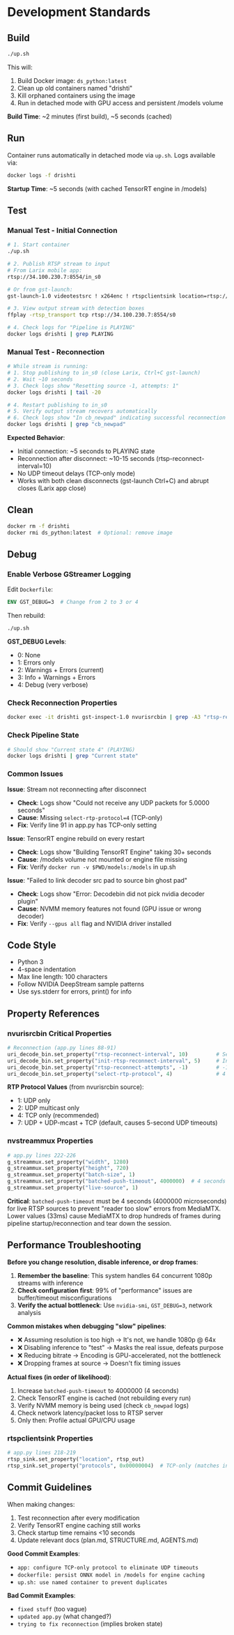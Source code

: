 # Development Standards

## Build

```bash
./up.sh
```

This will:
1. Build Docker image: `ds_python:latest`
2. Clean up old containers named "drishti"
3. Kill orphaned containers using the image
4. Run in detached mode with GPU access and persistent /models volume

**Build Time**: ~2 minutes (first build), ~5 seconds (cached)

## Run

Container runs automatically in detached mode via `up.sh`. Logs available via:

```bash
docker logs -f drishti
```

**Startup Time**: ~5 seconds (with cached TensorRT engine in /models)

## Test

### Manual Test - Initial Connection

```bash
# 1. Start container
./up.sh

# 2. Publish RTSP stream to input
# From Larix mobile app:
rtsp://34.100.230.7:8554/in_s0

# Or from gst-launch:
gst-launch-1.0 videotestsrc ! x264enc ! rtspclientsink location=rtsp://34.100.230.7:8554/in_s0

# 3. View output stream with detection boxes
ffplay -rtsp_transport tcp rtsp://34.100.230.7:8554/s0

# 4. Check logs for "Pipeline is PLAYING"
docker logs drishti | grep PLAYING
```

### Manual Test - Reconnection

```bash
# While stream is running:
# 1. Stop publishing to in_s0 (close Larix, Ctrl+C gst-launch)
# 2. Wait ~10 seconds
# 3. Check logs show "Resetting source -1, attempts: 1"
docker logs drishti | tail -20

# 4. Restart publishing to in_s0
# 5. Verify output stream recovers automatically
# 6. Check logs show "In cb_newpad" indicating successful reconnection
docker logs drishti | grep "cb_newpad"
```

**Expected Behavior**:
- Initial connection: ~5 seconds to PLAYING state
- Reconnection after disconnect: ~10-15 seconds (rtsp-reconnect-interval=10)
- No UDP timeout delays (TCP-only mode)
- Works with both clean disconnects (gst-launch Ctrl+C) and abrupt closes (Larix app close)

## Clean

```bash
docker rm -f drishti
docker rmi ds_python:latest  # Optional: remove image
```

## Debug

### Enable Verbose GStreamer Logging

Edit `Dockerfile`:
```dockerfile
ENV GST_DEBUG=3  # Change from 2 to 3 or 4
```

Then rebuild:
```bash
./up.sh
```

**GST_DEBUG Levels**:
- 0: None
- 1: Errors only
- 2: Warnings + Errors (current)
- 3: Info + Warnings + Errors
- 4: Debug (very verbose)

### Check Reconnection Properties

```bash
docker exec -it drishti gst-inspect-1.0 nvurisrcbin | grep -A3 "rtsp-reconnect"
```

### Check Pipeline State

```bash
# Should show "Current state 4" (PLAYING)
docker logs drishti | grep "Current state"
```

### Common Issues

**Issue**: Stream not reconnecting after disconnect
- **Check**: Logs show "Could not receive any UDP packets for 5.0000 seconds"
- **Cause**: Missing `select-rtp-protocol=4` (TCP-only)
- **Fix**: Verify line 91 in app.py has TCP-only setting

**Issue**: TensorRT engine rebuild on every restart
- **Check**: Logs show "Building TensorRT Engine" taking 30+ seconds
- **Cause**: /models volume not mounted or engine file missing
- **Fix**: Verify `docker run -v $PWD/models:/models` in up.sh

**Issue**: "Failed to link decoder src pad to source bin ghost pad"
- **Check**: Logs show "Error: Decodebin did not pick nvidia decoder plugin"
- **Cause**: NVMM memory features not found (GPU issue or wrong decoder)
- **Fix**: Verify `--gpus all` flag and NVIDIA driver installed

## Code Style

- Python 3
- 4-space indentation
- Max line length: 100 characters
- Follow NVIDIA DeepStream sample patterns
- Use sys.stderr for errors, print() for info

## Property References

### nvurisrcbin Critical Properties

```python
# Reconnection (app.py lines 88-91)
uri_decode_bin.set_property("rtsp-reconnect-interval", 10)         # Seconds between retries
uri_decode_bin.set_property("init-rtsp-reconnect-interval", 5)     # Initial delay
uri_decode_bin.set_property("rtsp-reconnect-attempts", -1)         # -1 = infinite
uri_decode_bin.set_property("select-rtp-protocol", 4)              # 4 = TCP-only
```

**RTP Protocol Values** (from nvurisrcbin source):
- 1: UDP only
- 2: UDP multicast only
- 4: TCP only (recommended)
- 7: UDP + UDP-mcast + TCP (default, causes 5-second UDP timeouts)

### nvstreammux Properties

```python
# app.py lines 222-226
g_streammux.set_property("width", 1280)
g_streammux.set_property("height", 720)
g_streammux.set_property("batch-size", 1)
g_streammux.set_property("batched-push-timeout", 4000000)  # 4 seconds for live RTSP
g_streammux.set_property("live-source", 1)
```

**Critical**: `batched-push-timeout` must be 4 seconds (4000000 microseconds) for live RTSP sources to prevent "reader too slow" errors from MediaMTX. Lower values (33ms) cause MediaMTX to drop hundreds of frames during pipeline startup/reconnection and tear down the session.

## Performance Troubleshooting

**Before you change resolution, disable inference, or drop frames**:

1. **Remember the baseline**: This system handles 64 concurrent 1080p streams with inference
2. **Check configuration first**: 99% of "performance" issues are buffer/timeout misconfigurations
3. **Verify the actual bottleneck**: Use `nvidia-smi`, `GST_DEBUG=3`, network analysis

**Common mistakes when debugging "slow" pipelines**:
- ❌ Assuming resolution is too high → It's not, we handle 1080p @ 64x
- ❌ Disabling inference to "test" → Masks the real issue, defeats purpose
- ❌ Reducing bitrate → Encoding is GPU-accelerated, not the bottleneck
- ❌ Dropping frames at source → Doesn't fix timing issues

**Actual fixes (in order of likelihood)**:
1. Increase `batched-push-timeout` to 4000000 (4 seconds)
2. Check TensorRT engine is cached (not rebuilding every run)
3. Verify NVMM memory is being used (check `cb_newpad` logs)
4. Check network latency/packet loss to RTSP server
5. Only then: Profile actual GPU/CPU usage

### rtspclientsink Properties

```python
# app.py lines 218-219
rtsp_sink.set_property("location", rtsp_out)
rtsp_sink.set_property("protocols", 0x00000004)  # TCP-only (matches input)
```

## Commit Guidelines

When making changes:

1. Test reconnection after every modification
2. Verify TensorRT engine caching still works
3. Check startup time remains <10 seconds
4. Update relevant docs (plan.md, STRUCTURE.md, AGENTS.md)

**Good Commit Examples**:
- `app: configure TCP-only protocol to eliminate UDP timeouts`
- `dockerfile: persist ONNX model in /models for engine caching`
- `up.sh: use named container to prevent duplicates`

**Bad Commit Examples**:
- `fixed stuff` (too vague)
- `updated app.py` (what changed?)
- `trying to fix reconnection` (implies broken state)
